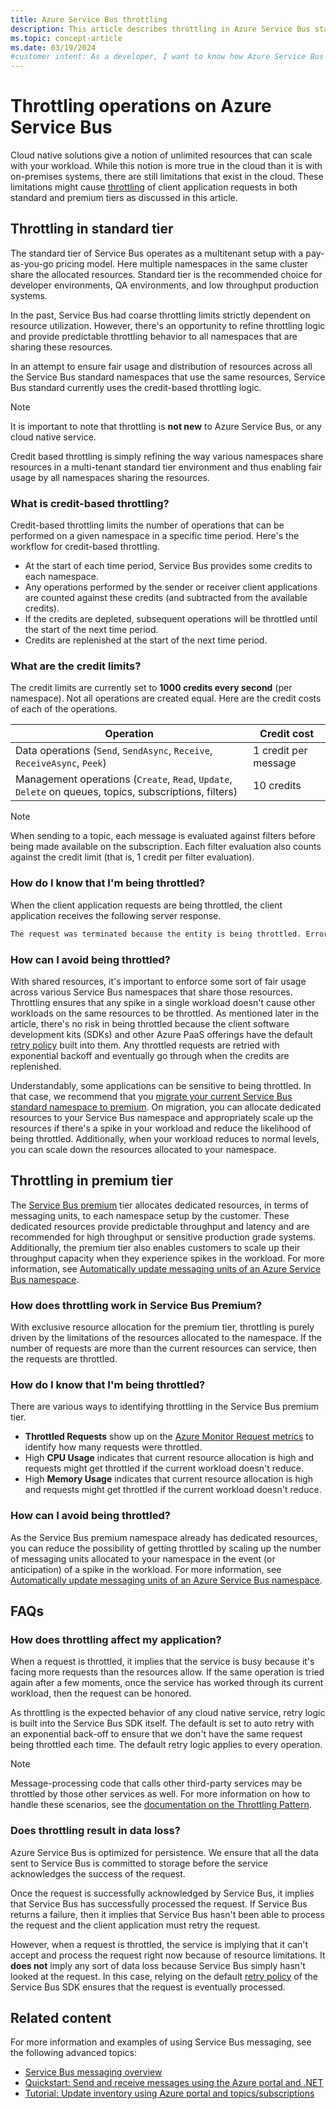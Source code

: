 ```yaml
---
title: Azure Service Bus throttling
description: This article describes throttling in Azure Service Bus standard and premium tiers, and answers some frequently asked questions. 
ms.topic: concept-article
ms.date: 03/19/2024
#customer intent: As a developer, I want to know how Azure Service Bus throttles when there are huge number of operations requested. 
---
```


# Throttling operations on Azure Service Bus

Cloud native solutions give a notion of unlimited resources that can scale with your workload. While this notion is more true in the cloud than it is with on-premises systems, there are still limitations that exist in the cloud. These limitations might cause [throttling](/azure/architecture/patterns/throttling) of client application requests in both standard and premium tiers as discussed in this article. 

## Throttling in standard tier

The standard tier of Service Bus operates as a multitenant setup with a pay-as-you-go pricing model. Here multiple namespaces in the same cluster share the allocated resources. Standard tier is the recommended choice for developer environments, QA environments, and low throughput production systems.

In the past, Service Bus had coarse throttling limits strictly dependent on resource utilization. However, there's an opportunity to refine throttling logic and provide predictable throttling behavior to all namespaces that are sharing these resources.

In an attempt to ensure fair usage and distribution of resources across all the Service Bus standard namespaces that use the same resources, Service Bus standard currently uses the credit-based throttling logic.

> [!NOTE]
> It is important to note that throttling is **not new** to Azure Service Bus, or any cloud native service.
>
> Credit based throttling is simply refining the way various namespaces share resources in a multi-tenant standard tier environment and thus enabling fair usage by all namespaces sharing the resources.

### What is credit-based throttling?

Credit-based throttling limits the number of operations that can be performed on a given namespace in a specific time period. Here's the workflow for credit-based throttling. 

  * At the start of each time period, Service Bus provides some credits to each namespace.
  * Any operations performed by the sender or receiver client applications are counted against these credits (and subtracted from the available credits).
  * If the credits are depleted, subsequent operations will be throttled until the start of the next time period.
  * Credits are replenished at the start of the next time period.

### What are the credit limits?

The credit limits are currently set to **1000 credits every second** (per namespace). Not all operations are created equal. Here are the credit costs of each of the operations.  

| Operation | Credit cost|
|-----------|-----------|
| Data operations (`Send`, `SendAsync`, `Receive`, `ReceiveAsync`, `Peek`) | 1 credit per message |
| Management operations (`Create`, `Read`, `Update`, `Delete` on queues, topics, subscriptions, filters) | 10 credits |

> [!NOTE]
> When sending to a topic, each message is evaluated against filters before being made available on the subscription. Each filter evaluation also counts against the credit limit (that is, 1 credit per filter evaluation).

### How do I know that I'm being throttled?

When the client application requests are being throttled, the client application receives the following server response.

```bash
The request was terminated because the entity is being throttled. Error code: 50009. Please wait 2 seconds and try again.
```

### How can I avoid being throttled?

With shared resources, it's important to enforce some sort of fair usage across various Service Bus namespaces that share those resources. Throttling ensures that any spike in a single workload doesn't cause other workloads on the same resources to be throttled. As mentioned later in the article, there's no risk in being throttled because the client software development kits (SDKs) and other Azure PaaS offerings have the default [retry policy](/azure/architecture/best-practices/retry-service-specific#service-bus) built into them. Any throttled requests are retried with exponential backoff and eventually go through when the credits are replenished. 

Understandably, some applications can be sensitive to being throttled. In that case, we recommend that you [migrate your current Service Bus standard namespace to premium](service-bus-migrate-standard-premium.md). On migration, you can allocate dedicated resources to your Service Bus namespace and appropriately scale up the resources if there's a spike in your workload and reduce the likelihood of being throttled. Additionally, when your workload reduces to normal levels, you can scale down the resources allocated to your namespace.

## Throttling in premium tier

The [Service Bus premium](service-bus-premium-messaging.md) tier allocates dedicated resources, in terms of messaging units, to each namespace setup by the customer. These dedicated resources provide predictable throughput and latency and are recommended for high throughput or sensitive production grade systems. Additionally, the premium tier also enables customers to scale up their throughput capacity when they experience spikes in the workload. For more information, see [Automatically update messaging units of an Azure Service Bus namespace](automate-update-messaging-units.md).

### How does throttling work in Service Bus Premium?

With exclusive resource allocation for the premium tier, throttling is purely driven by the limitations of the resources allocated to the namespace. If the number of requests are more than the current resources can service, then the requests are throttled. 

### How do I know that I'm being throttled?

There are various ways to identifying throttling in the Service Bus premium tier.

  * **Throttled Requests** show up on the [Azure Monitor Request metrics](monitor-service-bus-reference.md#request-metrics) to identify how many requests were throttled.
  * High **CPU Usage** indicates that current resource allocation is high and requests might get throttled if the current workload doesn't reduce.
  * High **Memory Usage** indicates that current resource allocation is high and requests might get throttled if the current workload doesn't reduce.

### How can I avoid being throttled?

As the Service Bus premium namespace already has dedicated resources, you can reduce the possibility of getting throttled by scaling up the number of messaging units allocated to your namespace in the event (or anticipation) of a spike in the workload. For more information, see [Automatically update messaging units of an Azure Service Bus namespace](automate-update-messaging-units.md).


## FAQs

### How does throttling affect my application?

When a request is throttled, it implies that the service is busy because it's facing more requests than the resources allow. If the same operation is tried again after a few moments, once the service has worked through its current workload, then the request can be honored.

As throttling is the expected behavior of any cloud native service, retry logic is built into the Service Bus SDK itself. The default is set to auto retry with an exponential back-off to ensure that we don't have the same request being throttled each time. The default retry logic applies to every operation.

>[!NOTE]
> Message-processing code that calls other third-party services may be throttled by those other services as well. For more information on how to handle these scenarios, see the [documentation on the Throttling Pattern](/azure/architecture/patterns/throttling).

### Does throttling result in data loss?

Azure Service Bus is optimized for persistence. We ensure that all the data sent to Service Bus is committed to storage before the service acknowledges the success of the request.

Once the request is successfully acknowledged by Service Bus, it implies that Service Bus has successfully processed the request. If Service Bus returns a failure, then it implies that Service Bus hasn't been able to process the request and the client application must retry the request.

However, when a request is throttled, the service is implying that it can't accept and process the request right now because of resource limitations. It **does not** imply any sort of data loss because Service Bus simply hasn't looked at the request. In this case, relying on the default [retry policy](/azure/architecture/best-practices/retry-service-specific#service-bus) of the Service Bus SDK ensures that the request is eventually processed.

## Related content

For more information and examples of using Service Bus messaging, see the following advanced topics:

* [Service Bus messaging overview](service-bus-messaging-overview.md)
* [Quickstart: Send and receive messages using the Azure portal and .NET](service-bus-quickstart-portal.md)
* [Tutorial: Update inventory using Azure portal and topics/subscriptions](service-bus-tutorial-topics-subscriptions-portal.md)

